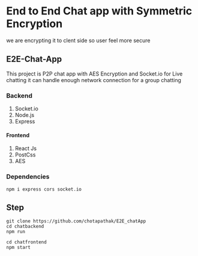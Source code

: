 # End to End Chat app with Symmetric Encryption 
we are encrypting it to clent side so user feel more secure
## E2E-Chat-App
This project is P2P chat app with AES Encryption and Socket.io for Live chatting 
    it can handle enough network connection for a group chatting

### Backend
1. Socket.io
2. Node.js
3. Express

#### Frontend
1. React Js
2. PostCss 
3. AES

### Dependencies
```
npm i express cors socket.io 
```

## Step 
```
git clone https://github.com/chotapathak/E2E_chatApp
cd chatbackend
npm run
``` 

```
cd chatfrontend
npm start
```



